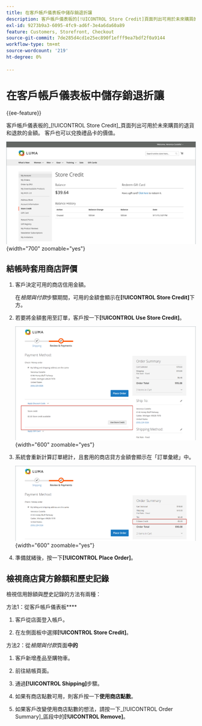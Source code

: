 ```yaml
---
title: 在客戶帳戶儀表板中儲存銷退折讓
description: 客戶帳戶儀表板的[!UICONTROL Store Credit]頁面列出可用於未來購買的退貨和退款的金額。
exl-id: 9273b9a3-6095-4fc9-ad6f-3e4a6da60a89
feature: Customers, Storefront, Checkout
source-git-commit: 7de285d4cd1e25ec890f1efff9ea7bdf2f0a9144
workflow-type: tm+mt
source-wordcount: '219'
ht-degree: 0%

---
```


# 在客戶帳戶儀表板中儲存銷退折讓

{{ee-feature}}

客戶帳戶儀表板的&#x200B;_[!UICONTROL Store Credit]_頁面列出可用於未來購買的退貨和退款的金額。 客戶也可以兌換禮品卡的價值。

![客戶商店點數](assets/account-dashboard-store-credit.png){width="700" zoomable="yes"}

## 結帳時套用商店評價

1. 客戶決定可用的商店信用金額。

   在&#x200B;_檢閱與付款_&#x200B;步驟期間，可用的金額會顯示在&#x200B;**[!UICONTROL Store Credit]**&#x200B;下方。

1. 若要將金額套用至訂單，客戶按一下&#x200B;**[!UICONTROL Use Store Credit]**。

   ![在結帳時使用商店點數](assets/storefront-checkout-use-store-credit.png){width="600" zoomable="yes"}

1. 系統會重新計算訂單總計，且套用的商店貸方金額會顯示在「訂單彙總」中。

   ![已套用商店點數的訂單摘要](assets/storefront-checkout-use-store-credit-order-summary.png){width="600" zoomable="yes"}

1. 準備就緒後，按一下&#x200B;**[!UICONTROL Place Order]**。

## 檢視商店貸方餘額和歷史記錄

檢視信用餘額與歷史記錄的方法有兩種：

方法1：從客戶帳戶儀表板&#x200B;****

1. 客戶從店面登入帳戶。

1. 在左側面板中選擇&#x200B;**[!UICONTROL Store Credit]**。

方法2：從&#x200B;_檢閱與付款_&#x200B;頁面&#x200B;**中的**

1. 客戶新增產品至購物車。

1. 前往結帳頁面。

1. 通過&#x200B;**[!UICONTROL Shipping]**&#x200B;步驟。

1. 如果有商店點數可用，則客戶按一下&#x200B;**使用商店點數**。

1. 如果客戶改變使用商店點數的想法，請按一下&#x200B;_[!UICONTROL Order Summary]_區段中的&#x200B;**[!UICONTROL Remove]**。

